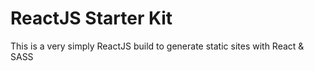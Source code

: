 # ReactJS Starter Kit
This is a very simply ReactJS build to generate static sites with React & SASS
